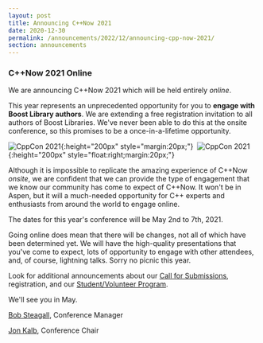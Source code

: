 ```yaml
---
layout: post
title: Announcing C++Now 2021
date: 2020-12-30
permalink: /announcements/2022/12/announcing-cpp-now-2021/
section: announcements
---
```


### C++Now 2021 Online

We are announcing C++Now 2021 which will be held entirely *online*.

This year represents an unprecedented opportunity for you to **engage with Boost Library authors**. We are extending a free registration invitation to all authors of Boost Libraries. We've never been able to do this at the onsite conference, so this promises to be a once-in-a-lifetime opportunity.

![CppCon 2021](/assets/img/posts/2021/announce0.jpeg){:height="200px" style="margin:20px;"}&nbsp;&nbsp;![CppCon 2021](/assets/img/posts/2021/announce1.jpeg){:height="200px" style="float:right;margin:20px;"}

Although it is impossible to replicate the amazing experience of C++Now *onsite*, we are confident that we can provide the type of engagement that we know our community has come to expect of C++Now. It won't be in Aspen, but it will a much-needed opportunity for C++ experts and enthusiasts from around the world to engage online.

<!--break-->

The dates for this year's conference will be May 2nd to 7th, 2021.

Going online does mean that there will be changes, not all of which have been determined yet. We will have the high-quality presentations that you've come to expect, lots of opportunity to engage with other attendees, and, of course, lightning talks. Sorry no picnic this year.

Look for additional announcements about our [Call for Submissions](/announcements/2020/12/2021-CfS/), registration, and our [Student/Volunteer Program](/about/volunteer_program/).

We'll see you in May.

[Bob Steagall](mailto:bob@cppnow.org), Conference Manager

[Jon Kalb](mailto:jon@cppnow.org), Conference Chair
